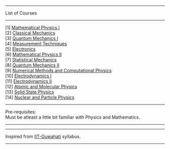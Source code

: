 ***
List of Courses
***
[1] <a href="https://github.com/Geek-Research-Lab/networking/blob/master/stuffs/physics/self_study/general/workloads/1_mathematical_physics.md">Mathematical Physics I</a><br>
[2] <a href="https://github.com/Geek-Research-Lab/networking/blob/master/stuffs/physics/self_study/general/workloads/2_classical_mechanics.md">Classical Mechanics</a><br>
[3] <a href="https://github.com/Geek-Research-Lab/networking/blob/master/stuffs/physics/self_study/general/workloads/3_quantum_mechanics_1.md">Quantum Mechanics I</a><br>
[4] <a href="">Measurement Techniques</a><br>
[5] <a href="https://github.com/Geek-Research-Lab/networking/blob/master/stuffs/physics/self_study/general/workloads/4_electronics.md">Electronics</a><br>
[6] <a href="https://github.com/Geek-Research-Lab/networking/blob/master/stuffs/physics/self_study/general/workloads/5_mathematical_physics_2.md">Mathematical Physics II</a><br>
[7] <a href="https://github.com/Geek-Research-Lab/networking/blob/master/stuffs/physics/self_study/general/workloads/6_statistical_mechanics.md">Statistical Mechanics</a><br>
[8] <a href="https://github.com/Geek-Research-Lab/networking/blob/master/stuffs/physics/self_study/general/workloads/7_quantum_mechanics_2.md">Quantum Mechanics II</a><br>
[9] <a href="https://github.com/Geek-Research-Lab/networking/blob/master/stuffs/physics/self_study/general/workloads/8_numerical_methods_and_computational_physics.md">Numerical Methods and Computational Physics</a><br>
[10] <a href="https://github.com/Geek-Research-Lab/networking/blob/master/stuffs/physics/self_study/general/workloads/9_electrodynamics_1.md">Electrodynamics I</a><br>
[11] <a href="https://github.com/Geek-Research-Lab/networking/blob/master/stuffs/physics/self_study/general/workloads/11_electrodynamics_2.md">Electrodynamics II</a><br>
[12] <a href="https://github.com/Geek-Research-Lab/networking/blob/master/stuffs/physics/self_study/general/workloads/12_atomic_and_molecular_physics.md">Atomic and Molecular Physics</a><br>
[13] <a href="https://github.com/Geek-Research-Lab/networking/blob/master/stuffs/physics/self_study/general/workloads/13_solid_state_physics.md">Solid State Physics</a><br>
[14] <a href="https://github.com/Geek-Research-Lab/networking/blob/master/stuffs/physics/self_study/general/workloads/14_nuclear_and_particle_physics.md">Nuclear and Particle Physics</a><br>
***
Pre-requisites: <br>
Must be atleast a little bit familiar with Physics and Mathematics.
***
***
Inspired from <a href="http://www.iitg.ac.in/phy/">IIT-Guwahati</a> syllabus.
***